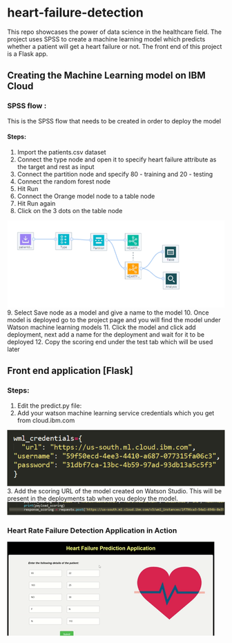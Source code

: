 # heart-failure-detection
This repo showcases the power of data science in the healthcare field. The project uses SPSS to create a machine learning model which predicts whether a patient will get a heart failure or not. The front end of this project is a Flask app.

## Creating the Machine Learning model on IBM Cloud 


### SPSS flow :
This is the SPSS flow that needs to be created in order to deploy the model 

#### Steps: 
1. Import the patients.csv dataset
2. Connect the type node and open it to specify heart failure attribute as the target and rest as input
3. Connect the partition node and specify 80 - training and 20 - testing
4. Connect the random forest node 
5. Hit Run 
6. Connect the Orange model node to a table node
7. Hit Run again 
8. Click on the 3 dots on the table node 
<img src = https://github.com/anchalbhalla/heart-failure-detection/blob/master/pic1.png > 
9. Select Save node as a model and give a name to the model 
10. Once model is deployed go to the project page and you will find the model under Watson machine learning models
11. Click the model and click add deployment, next add a name for the deployment and wait for it to be deployed
12. Copy the scoring end under the test tab which will be used later

## Front end application [Flask]

### Steps: 

1. Edit the predict.py file: 
2. Add your watson machine learning service credentials which you get from cloud.ibm.com 
<img src = "https://github.com/anchalbhalla/heart-failure-detection/blob/master/pics/credentials.png"> 
3. Add the scoring URL of the model created on Watson Studio. This will be present in the deployments tab when you deploy the model. 
<img src = "https://github.com/anchalbhalla/heart-failure-detection/blob/master/pics/url.png">

### Heart Rate Failure Detection Application in Action

<img src = "https://github.com/anchalbhalla/heart-failure-detection/blob/master/gifs/app.gif">
